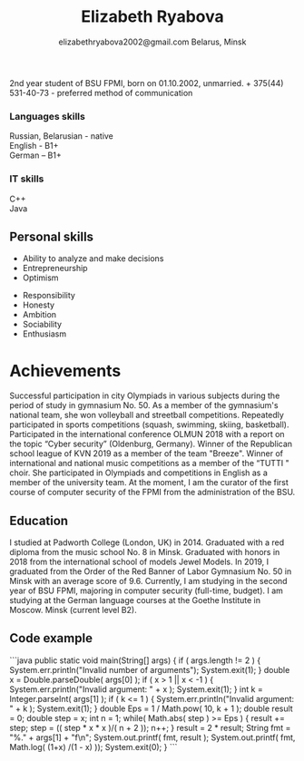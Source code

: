 <!doctype html><meta charset="utf-8"><meta name="viewport" content="width=device-width, initial-scale=1">
<link href='http://fonts.googleapis.com/css?family=Droid+Sans|Droid+Serif:700' rel='stylesheet' type='text/css'>
<link href='basic.css' rel='stylesheet' type='text/css'>
<div class="container">
	<header class="masthead">
		<h1>Elizabeth Ryabova</h1>
		<div class="sub_header">
			<span class="email">elizabethryabova2002@gmail.com</span>
			<span class="location">Belarus, Minsk</span>
		</div>
	</header>
	<section class="intro">
		<p>2nd year student of BSU FPMI, born on 01.10.2002, unmarried.
       + 375(44) 531-40-73 - preferred method of communication</p>
	</section>
	<section class="skills">
	<div class="clearfix">
		<section class="work item_list">
			<h1>Languages skills</h1>
				<div class="item">
					<div class="what">Russian, Belarusian - native</div>
          <div class="what">English - B1+</div>
          <div class="what">German – B1+</div>
		</section>
		<section class="edu item_list">
			<h1>IT skills</h1>
			<div class="item">
				<div class="what">C++</div>
				<div class="what">Java</div>
	</section>
		<h1>Personal skills</h1>
			<ul class="primary">
				<li>Ability to analyze and make decisions
				<li>Entrepreneurship
				<li>Optimism
			</ul>
			<ul class="secondary">
				<li>Responsibility
				<li>Honesty
				<li>Ambition
				<li>Sociability
				<li>Enthusiasm
			</ul>
			</section>
<h1>Achievements</h1>
			<div class="blurb"><p>Successful participation in city Olympiads in various subjects during the
period of study in gymnasium No. 50.
As a member of the gymnasium's national team, she won
volleyball and streetball competitions.
Repeatedly participated in sports competitions (squash,
swimming, skiing, basketball).
Participated in the international conference OLMUN 2018 with a report on the
topic “Cyber security” (Oldenburg, Germany).
Winner of the Republican school league of KVN 2019 as a member of the
team "Breeze".
Winner of international and national music competitions as a
member of the “TUTTI " choir.
She participated in Olympiads and competitions in English as a member of the
university team.
At the moment, I am the curator of the first course of computer
security of the FPMI from the administration of the BSU.
</p>
<h2>Education</h2>
<p>I studied at Padworth College (London, UK) in 2014.
Graduated with a red diploma from the music school No. 8 in Minsk.
Graduated with honors in 2018 from the international school of
models Jewel Models.
In 2019, I graduated from the Order of the Red Banner of
Labor Gymnasium No. 50 in Minsk with an average score of 9.6.
Currently, I am studying in the second year of BSU FPMI,
majoring in computer security (full-time, budget).
I am studying at the German language courses at the Goethe Institute in Moscow.
Minsk (current level B2).</p>

<h2>Code example</h2>

<p>```java
public static void main(String[] args) {
        if ( args.length != 2 ) {
            System.err.println("Invalid number of arguments");
            System.exit(1);
        }
        double x = Double.parseDouble( args[0] );
        if ( x > 1 || x < -1 ) {
            System.err.println("Invalid argument: " + x );
            System.exit(1);
        }
        int k = Integer.parseInt( args[1] );
        if ( k <= 1 ) {
            System.err.println("Invalid argument: " + k );
            System.exit(1);
        }
        double Eps = 1 / Math.pow( 10, k + 1 );
        double result = 0;
        double step = x;
        int n = 1;
        while( Math.abs( step ) >= Eps ) {
            result += step;
            step = (( step * x * x )/( n + 2 ));
            n++;
	}
        result = 2 * result;
        String fmt = "%." + args[1] + "f\n";
        System.out.printf( fmt, result );
        System.out.printf( fmt, Math.log( (1+x) /(1 - x) ));
        System.exit(0);
    }
```</p>
	</section>

</div>

